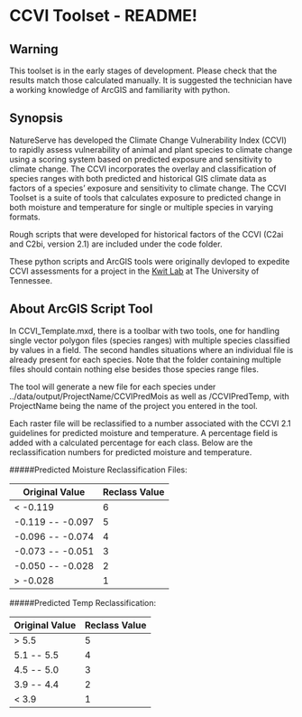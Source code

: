CCVI Toolset - README!
======================
Warning
-------
This toolset is in the early stages of development.  	Please check that the results match those calculated manually. It is suggested the technician have a working knowledge of ArcGIS and familiarity with python.

Synopsis
--------
NatureServe has developed the Climate Change Vulnerability Index (CCVI) to rapidly assess vulnerability of animal and plant species to climate change using a scoring system based on predicted exposure and sensitivity to climate change.  The CCVI incorporates the overlay and classification of species ranges with both predicted and historical GIS climate data as factors of a species’ exposure and sensitivity to climate change.   The CCVI Toolset is a suite of tools that calculates exposure to predicted change in both moisture and temperature for single or multiple species in varying formats.

Rough scripts that were developed for historical factors of the CCVI (C2ai and C2bi, version 2.1) are included under the code folder.

These python scripts and ArcGIS tools were originally devloped to expedite CCVI assessments for a project in the [Kwit Lab](http://www.charleskwit.com) at The University of Tennessee.


About ArcGIS Script Tool
------------------------

In CCVI_Template.mxd, there is a toolbar with two tools, one for handling single vector polygon files (species ranges) with multiple species classified by values in a field.  The second handles situations where an individual file is already present for each species.  Note that the folder containing multiple files should contain nothing else besides those species range files.

The tool will generate a new file for each species under ../data/output/ProjectName/CCVIPredMois as well as /CCVIPredTemp, with ProjectName being the name of the project you entered in the tool.

Each raster file will be reclassified to a number associated with the CCVI 2.1 guidelines for predicted moisture and temperature. A percentage field is added with a calculated percentage for each class.  Below are the reclassification numbers for predicted moisture and temperature.

#####Predicted Moisture Reclassification Files:

| Original Value | Reclass Value |
| --- | --- |
| < -0.119 | 6 |
| -0.119 -- -0.097 | 5 |
| -0.096 -- -0.074 | 4 |
| -0.073 -- -0.051 | 3 |
| -0.050 -- -0.028 | 2 |
| > -0.028 | 1 |

#####Predicted Temp Reclassification:

| Original Value | Reclass Value |
| --- | --- | 
| > 5.5 | 5 |
| 5.1 -- 5.5 | 4 |
| 4.5 -- 5.0 | 3 |
| 3.9 -- 4.4 | 2 |
| < 3.9 | 1 |





